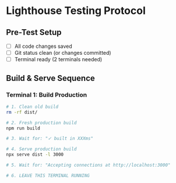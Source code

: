 # Lighthouse Testing Protocol

## Pre-Test Setup
- [ ] All code changes saved
- [ ] Git status clean (or changes committed)
- [ ] Terminal ready (2 terminals needed)

## Build & Serve Sequence

### Terminal 1: Build Production
```bash
# 1. Clean old build
rm -rf dist/

# 2. Fresh production build
npm run build

# 3. Wait for: "✓ built in XXXms"

# 4. Serve production build
npx serve dist -l 3000

# 5. Wait for: "Accepting connections at http://localhost:3000"

# 6. LEAVE THIS TERMINAL RUNNING
